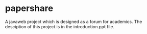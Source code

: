 # papershare
A javaweb project which is designed as a forum for academics.
The desciption of this project is in the introduction.ppt file.
